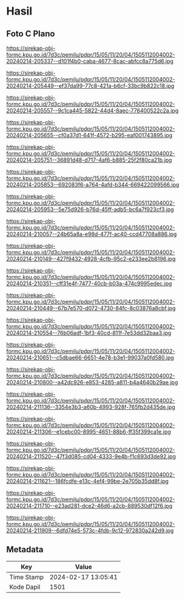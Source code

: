 # Hasil

## Foto C Plano

https://sirekap-obj-formc.kpu.go.id/7d3c/pemilu/pdpr/15/05/11/20/04/1505112004002-20240214-205337--d101f4b0-caba-4677-8cac-abfcc8a775d6.jpg

https://sirekap-obj-formc.kpu.go.id/7d3c/pemilu/pdpr/15/05/11/20/04/1505112004002-20240214-205449--ef37da99-77c8-421a-b6cf-33bc9b822c18.jpg

https://sirekap-obj-formc.kpu.go.id/7d3c/pemilu/pdpr/15/05/11/20/04/1505112004002-20240214-205557--9c1ca445-5822-44d4-8aec-776400522c2a.jpg

https://sirekap-obj-formc.kpu.go.id/7d3c/pemilu/pdpr/15/05/11/20/04/1505112004002-20240214-205655--cf0a37d1-641f-4572-b295-eaf001743895.jpg

https://sirekap-obj-formc.kpu.go.id/7d3c/pemilu/pdpr/15/05/11/20/04/1505112004002-20240214-205751--36891d48-d717-4af6-b885-25f2f80ca21b.jpg

https://sirekap-obj-formc.kpu.go.id/7d3c/pemilu/pdpr/15/05/11/20/04/1505112004002-20240214-205853--692083f6-a764-4afd-b344-669422099566.jpg

https://sirekap-obj-formc.kpu.go.id/7d3c/pemilu/pdpr/15/05/11/20/04/1505112004002-20240214-205953--5e75d926-b76d-45ff-adb5-bc6a7f923cf3.jpg

https://sirekap-obj-formc.kpu.go.id/7d3c/pemilu/pdpr/15/05/11/20/04/1505112004002-20240214-210057--24b65a8a-e98d-477f-ac40-ccd47708a886.jpg

https://sirekap-obj-formc.kpu.go.id/7d3c/pemilu/pdpr/15/05/11/20/04/1505112004002-20240214-210149--427f9432-4928-4cfb-95c2-e233ee2b8196.jpg

https://sirekap-obj-formc.kpu.go.id/7d3c/pemilu/pdpr/15/05/11/20/04/1505112004002-20240214-210351--cff31e4f-7477-40cb-b03a-474c9995edec.jpg

https://sirekap-obj-formc.kpu.go.id/7d3c/pemilu/pdpr/15/05/11/20/04/1505112004002-20240214-210449--67b7e570-d072-4730-84fc-8c03876a8cbf.jpg

https://sirekap-obj-formc.kpu.go.id/7d3c/pemilu/pdpr/15/05/11/20/04/1505112004002-20240214-210554--76b06adf-1bf3-40cd-811f-7e53dd32baa3.jpg

https://sirekap-obj-formc.kpu.go.id/7d3c/pemilu/pdpr/15/05/11/20/04/1505112004002-20240214-210651--c5dbae66-6651-4e78-b3e1-99037a0fd580.jpg

https://sirekap-obj-formc.kpu.go.id/7d3c/pemilu/pdpr/15/05/11/20/04/1505112004002-20240214-210800--a42dc926-e853-4285-a811-b4a4640b29ae.jpg

https://sirekap-obj-formc.kpu.go.id/7d3c/pemilu/pdpr/15/05/11/20/04/1505112004002-20240214-211136--3354e3b3-a60b-4993-928f-765fb2d435de.jpg

https://sirekap-obj-formc.kpu.go.id/7d3c/pemilu/pdpr/15/05/11/20/04/1505112004002-20240214-211306--e1cebc00-8995-4651-88b6-ff35f399ca1e.jpg

https://sirekap-obj-formc.kpu.go.id/7d3c/pemilu/pdpr/15/05/11/20/04/1505112004002-20240214-211520--47f3d085-cd04-4333-9e4b-f1c693d3de92.jpg

https://sirekap-obj-formc.kpu.go.id/7d3c/pemilu/pdpr/15/05/11/20/04/1505112004002-20240214-211621--186fcdfe-e13c-4ef4-99be-2e705b35dd8f.jpg

https://sirekap-obj-formc.kpu.go.id/7d3c/pemilu/pdpr/15/05/11/20/04/1505112004002-20240214-211710--e23ad281-dce2-46d6-a2cb-889530df12f6.jpg

https://sirekap-obj-formc.kpu.go.id/7d3c/pemilu/pdpr/15/05/11/20/04/1505112004002-20240214-211909--6dfd74e5-573c-4fdb-9c12-972830a242d9.jpg


## Metadata

| Key        | Value               |
| ---------- | ------------------- |
| Time Stamp | 2024-02-17 13:05:41 |
| Kode Dapil | 1501                |



